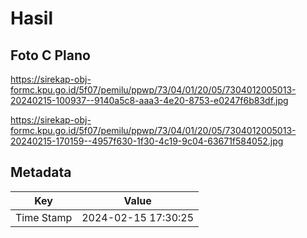 # Hasil

## Foto C Plano

https://sirekap-obj-formc.kpu.go.id/5f07/pemilu/ppwp/73/04/01/20/05/7304012005013-20240215-100937--9140a5c8-aaa3-4e20-8753-e0247f6b83df.jpg

https://sirekap-obj-formc.kpu.go.id/5f07/pemilu/ppwp/73/04/01/20/05/7304012005013-20240215-170159--4957f630-1f30-4c19-9c04-63671f584052.jpg


## Metadata

| Key        | Value               |
| ---------- | ------------------- |
| Time Stamp | 2024-02-15 17:30:25 |



